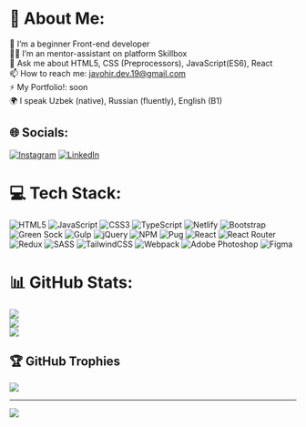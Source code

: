 # 💫 About Me:
🌱 I’m a beginner Front-end developer<br>👨‍💻 I’m an mentor-assistant on platform Skillbox<br>💬 Ask me about HTML5, CSS (Preprocessors), JavaScript(ES6), React<br>📫 How to reach me: javohir.dev.19@gmail.com<br>⚡ My Portfolio!: soon<br>🌍 I speak Uzbek (native), Russian (fluently), English (B1)


## 🌐 Socials:
[![Instagram](https://img.shields.io/badge/Instagram-%23E4405F.svg?logo=Instagram&logoColor=white)](https://instagram.com/infinity__19_) [![LinkedIn](https://img.shields.io/badge/LinkedIn-%230077B5.svg?logo=linkedin&logoColor=white)](https://linkedin.com/in/javohir-mirjalilov-16136524b) 

# 💻 Tech Stack:
![HTML5](https://img.shields.io/badge/html5-%23E34F26.svg?style=flat&logo=html5&logoColor=white) ![JavaScript](https://img.shields.io/badge/javascript-%23323330.svg?style=flat&logo=javascript&logoColor=%23F7DF1E) ![CSS3](https://img.shields.io/badge/css3-%231572B6.svg?style=flat&logo=css3&logoColor=white) ![TypeScript](https://img.shields.io/badge/typescript-%23007ACC.svg?style=flat&logo=typescript&logoColor=white) ![Netlify](https://img.shields.io/badge/netlify-%23000000.svg?style=flat&logo=netlify&logoColor=#00C7B7) ![Bootstrap](https://img.shields.io/badge/bootstrap-%23563D7C.svg?style=flat&logo=bootstrap&logoColor=white) ![Green Sock](https://img.shields.io/badge/green%20sock-88CE02?style=flat&logo=greensock&logoColor=white) ![Gulp](https://img.shields.io/badge/GULP-%23CF4647.svg?style=flat&logo=gulp&logoColor=white) ![jQuery](https://img.shields.io/badge/jquery-%230769AD.svg?style=flat&logo=jquery&logoColor=white) ![NPM](https://img.shields.io/badge/NPM-%23000000.svg?style=flat&logo=npm&logoColor=white) ![Pug](https://img.shields.io/badge/Pug-FFF?style=flat&logo=pug&logoColor=A86454) ![React](https://img.shields.io/badge/react-%2320232a.svg?style=flat&logo=react&logoColor=%2361DAFB) ![React Router](https://img.shields.io/badge/React_Router-CA4245?style=flat&logo=react-router&logoColor=white) ![Redux](https://img.shields.io/badge/redux-%23593d88.svg?style=flat&logo=redux&logoColor=white) ![SASS](https://img.shields.io/badge/SASS-hotpink.svg?style=flat&logo=SASS&logoColor=white) ![TailwindCSS](https://img.shields.io/badge/tailwindcss-%2338B2AC.svg?style=flat&logo=tailwind-css&logoColor=white) ![Webpack](https://img.shields.io/badge/webpack-%238DD6F9.svg?style=flat&logo=webpack&logoColor=black) ![Adobe Photoshop](https://img.shields.io/badge/adobephotoshop-%2331A8FF.svg?style=flat&logo=adobephotoshop&logoColor=white) 	![Figma](https://img.shields.io/badge/figma-%23F24E1E.svg?style=flat&logo=figma&logoColor=white)
# 📊 GitHub Stats:
![](https://github-readme-stats.vercel.app/api?username=Javohir-Mirjalilov&theme=monokai&hide_border=false&include_all_commits=true&count_private=true)<br/>
![](https://github-readme-streak-stats.herokuapp.com/?user=Javohir-Mirjalilov&theme=monokai&hide_border=false)<br/>
![](https://github-readme-stats.vercel.app/api/top-langs/?username=Javohir-Mirjalilov&theme=monokai&hide_border=false&include_all_commits=true&count_private=true&layout=compact)

## 🏆 GitHub Trophies
![](https://github-profile-trophy.vercel.app/?username=Javohir-Mirjalilov&theme=radical&no-frame=true&no-bg=false&margin-w=4)

---
[![](https://visitcount.itsvg.in/api?id=Javohir-Mirjalilov&icon=5&color=0)](https://visitcount.itsvg.in)

<!-- Proudly created with GPRM ( https://gprm.itsvg.in ) -->
